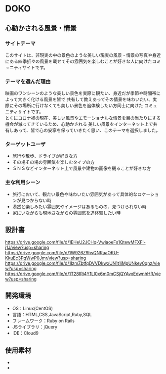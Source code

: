 # DOKO

## 心動かされる風景・情景
### サイトテーマ
このサイトは、非現実の中の景色のような美しい現実の風景・情景の写真や身近にある四季折々の風景を載せてその雰囲気を楽しむことが好きな人に向けたコミュニティサイトです。

### テーマを選んだ理由
映画のワンシーンのような美しい景色を実際に観たい、身近だが季節や時間帯によって大きく化ける風景を皆で
共有して教えあってその情景を味わいたい、実際にその場所に行けなくても美しい景色を追体験したい方同士に向けた
コミュニティサイトです。<br>
とくにコロナ禍の現在、美しい風景やエモーショナルな情景を目の当たりにする機会が減ってきているため、心動かされる
美しい風景をインターネット上で共有しあって、皆で心の安寧を保っていきたく思い、このテーマを選択しました。


### ターゲットユーザ
- 旅行や散歩、ドライブが好きな方
- その場その場の雰囲気を楽しむタイプの方
- ＳＮＳなどインターネット上で風景や建物の画像を観ることが好きな方

### 主な利用シーン
- 旅行において、観たい景色や味わいたい雰囲気があって具体的なロケーションが見つからない時
- 漠然と楽しみたい雰囲気やイメージはあるものの、見つけられない時
- 家にいながらも現地さながらの雰囲気を追体験したい時

## 設計書
https://drive.google.com/file/d/1EHeU2JCHq-VwiaoeFs1QtewMFXFl-j1J/view?usp=sharing
https://drive.google.com/file/d/1W926Z9hsQNRaaOKU-KkuEc3PqWwP0Jmr/view?usp=sharing
https://drive.google.com/file/d/1IzmZbtfqDVVDkwxUN1t1iMpUNkey0qnz/view?usp=sharing
https://drive.google.com/file/d/1T28IRi4Y1LI0x6m0mCSjQYAvxEdwnhHR/view?usp=sharing

## 開発環境
- OS：Linux(CentOS)
- 言語：HTML,CSS,JavaScript,Ruby,SQL
- フレームワーク：Ruby on Rails
- JSライブラリ：jQuery
- IDE：Cloud9

## 使用素材
-
-
